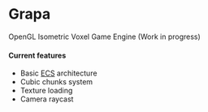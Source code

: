 # Grapa

OpenGL Isometric Voxel Game Engine (Work in progress)

#### Current features

- Basic [ECS](https://en.wikipedia.org/wiki/Entity_component_system) architecture
- Cubic chunks system 
- Texture loading
- Camera raycast
